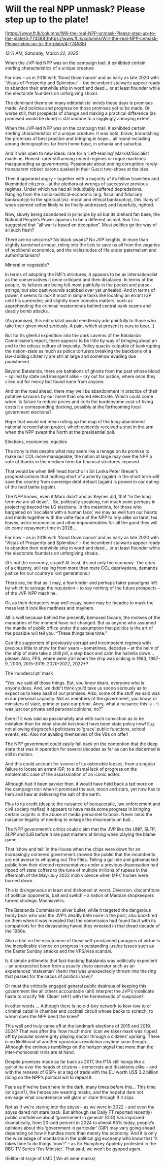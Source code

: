 # Will the real NPP unmask?  Please step up to the plate!

[https://www.ft.lk/columns/Will-the-real-NPP-unmask-Please-step-up-to-the-plate/4-774588](https://www.ft.lk/columns/Will-the-real-NPP-unmask-Please-step-up-to-the-plate/4-774588)

*12:11 AM, Saturday, March 22, 2025*

When the JVP-led NPP was on the campaign trail, it exhibited certain sterling characteristics of a unique creature

For now – as in 2018 with ‘Good Governance’ and as early as late 2020 with ‘Vistas of Prosperity and Splendour’ – the incumbent stalwarts appear ready to abandon their erstwhile ship in word and deed... or at least flounder while the electorate founders on unforgiving shoals

The dominant theme on many editorialists’ minds these days is promises made. And policies and progress on those promises yet to be made. Or worse still, that prospects of change and making a practical difference (as promised would be done) is still undone to a nigglingly annoying extent.

When the JVP-led NPP was on the campaign trail, it exhibited certain sterling characteristics of a unique creature. It was bold, brave, brandishing the promises of best practice and bringing in hope... all round including among demographics far from home base, in urbania and suburbia.

And it was open to new ideas: rare for a ‘Left-leaning’ Marxist/Socialist machine. Honest: rarer still among recent regimes or rogue machines masquerading as governments. Passionate about ending corruption: rarely-transparent robber barons quaked in their Gucci two-shoes at the idea.

Then it appeared angry – together with a majority of its fellow travellers and likeminded citizens – at the plethora of wrongs of successive previous regimes. Under which we had all indubitably suffered depredations. Ranging from the socio-political-economic (e.g. fiscal and fiduciary bankruptcy) to the spiritual (viz. moral and ethical bankruptcy), this litany of woes seemed rather likely to be finally addressed; and hopefully, righted.

Now, slowly being abandoned in principle by all but its diehard fan base, the National People’s Power appears to be a different animal. Sun Tzu suggested that “all war is based on deception”. Must politics go the way of all such flesh?

There are no unicorns? No black swans? No JVP knights, in more than slightly tarnished armour, riding into the lists to save us all from the vagaries of neoliberal economics, and the vicissitudes of life under paternalism and authoritarianism?

Mineral or vegetable?

In terms of adopting the IMF’s strictures, it appears to be as internationalist as the conservatives it once critiqued and then displaced. In terms of the people, its failures are being felt most painfully in the pocket and purse-strings, but also past wounds scabbed over yet unhealed. And in terms of power, it seems to lack it most in simple tasks like locating an errant IGP until his surrender; and slightly more complex matters, such as apprehending the criminal masterminds behind central bank scams and deadly bomb attacks.

(As promised, this editorialist would needlessly add painfully to those who take their given word seriously. A pain, which at present is ours to bear...)

But for its gleeful expedition into the dark caverns of the Batalanda Commission’s report, there appears to be little by way of bringing about an end to the odious culture of impunity. Policy quacks culpable of bankrupting the nation-state as much as police torturers breaking the backbone of a law-abiding citizenry are still at large and somehow evading due punishment.

Beyond Batalanda, there are battalions of ghosts from the past whose blood – spilled by state and insurgent alike – cry out for justice, where once they cried out for mercy but found none from anyone.

And on the road ahead, there may well be abandonment in practice of their putative saviours by our more than soured electorate. Which could come when its failure to reduce prices and curb the burdensome cost-of-living costs it a corresponding docking, possibly at the forthcoming local government elections?

Hope that would not mean rolling up the map of the long-abandoned national reconciliation project, which evidently received a shot in the arm when the NPP swept the North at the presidential poll.

Elections, economies, equities

The irony is that despite what may seem like a renege on its promise to make our COL more manageable, the nation at large may owe the NPP a vote of thanks in the medium term for financial strictures imposed.

That would be when IMF head honcho in Sri Lanka Peter Breuer’s prognostications that nothing short of austerity (again) in the short term will save the country from sovereign debt default (again) is proven in our eating of the heel batha (again).

The NPP knows, even if Marx didn’t and as Keynes did, that “in the long term we are all dead”... So, politically speaking, not much point perhaps in projecting beyond the LG elections. In the meantime, for those who bargained on ‘socialism with a human face’, we may as well turn our hearts and minds together with the volte-face of the NPP to rely alike on tarot, tea leaves, astro-economics and other imponderables for all the good they will do come repayment time in 2028...

For now – as in 2018 with ‘Good Governance’ and as early as late 2020 with ‘Vistas of Prosperity and Splendour’ – the incumbent stalwarts appear ready to abandon their erstwhile ship in word and deed... or at least flounder while the electorate founders on unforgiving shoals.

(It’s not the economy, stupid! At least, it’s not only the economy. The cries of a citizenry, still reeling from more than mere COL deprivations, demands justice for our country’s lost generations.)

There are, be that as it may, a few kinder and perhaps fairer paradigms left by which to salvage the reputation – to say nothing of the future prospects – of the JVP-NPP machine.

Or, as their detractors may well essay, some may be facades to mask the mess lest it look like madness and mayhem.

All is well because behind the presently bemused facade, the motives of the mandarins of the moment have not changed. But as anyone who assumed the mantle of public office under the assumption that politics is the art of the possible will tell you: “These things take time.”

Can the supporters of previously corrupt and incompetent regimes with precious little to show for their years – sometimes, decades – at the helm of the ship of state take a chill pill, a step back and calm the halmilla down... please. Also, FFS, where were y’all when the ship was sinking in 1983, 1987-9, 2009, 2015-2019, 2020-2022, 2022+?

The ‘nondescript’ mask

“Yes, we said all those things. But, you know dears, everyone who is anyone does. And, we didn’t think you’d take us soooo seriously as to expect us to keep aaall of our promises. Also, some of the stuff we said was in our personal capacity. Not as members of the government, you know, or ministers of state, prime or past our prime. Aney, what a nuisance this is – it was just our private and personal opinions, no?”

Even if it was said so passionately and with such conviction as to be mistaken then for what should be/should have been state policy now! E.g. not allowing disgraceful politicians to ‘grace’ public functions, school events, etc. Also not availing themselves of the V8s on offer!

The NPP government could easily fall back on the contention that the deep state that was in operation for several decades as far as can be discerned is still in motion.

And this could account for several of its ostensible lapses, from a singular failure to locate an errant IGP, to a dismal lack of progress on the emblematic case of the assassination of an iconic editor.

Although had it been savvier then, it would have held back a tad more on the campaign trail when it promised the sun, moon and stars, yet now has to hem and haw at delivering the salt of the earth.

Plus to its credit (despite the nuisance of bureaucratic, law enforcement and civil society mafias) it appears to have made some progress in bringing certain culprits in the abuse of media personnel to book. Never mind the nuisance legality of needing to enlarge the miscreants on bail...

The NPP government’s critics could claim that the JVP like the UNP, SLFP, SLPP and SJB before it are past masters at timing when playing the blame game.

That ‘show and tell’ in the House when the chips were down for an increasingly cornered government showed the public that the incumbents are not averse to whipping out The Files. Telling a gullible and gobsmacked public how their elected representatives under a previous dispensation had ripped off state coffers to the tune of multiple millions of rupees in the aftermath of the May-July 2022 mob violence when MPs’ homes were burned down.

This is disingenuous at least and dishonest at worst. Diversion, discomfiture of political opponents, bait and switch – a nation of Marxian shopkeepers turned strategic Machiavellis.

The Batalanda Commission silver bullet, while it targeted the dangerous teddy bear who was the JVP’s deadly bête noire in the past, also backfired on them when it was revealed that the commission had found fault with its compatriots for the devastating havoc they wreaked in that dread decade of the 1980s.

Also a blot on the escutcheon of those self-proclaimed paragons of virtue is the inexplicable silence on progress in outstanding justice issues such as the Easter Sunday attacks and the VFS/visa scandal.

Is it simple arithmetic that fast-tracking Batalanda was politically expedient – an unexpected boon from a usually sharp operator such as an experienced ‘statesman’ (hem) that was unexpectedly thrown into the ring that passes for the circus of politics (haw)?

Or must the critically engaged general public desirous of keeping this government like all others accountable (ah!) interpret the JVP’s indelicate haste to crucify ‘Mr. Clean’ (eh?) with the hermeneutic of suspicion?

In other words ... Although there is no old-boy network to kow-tow to or criminal cabal in chamber and cocktail circuit whose backs to scratch, to whom does the NPP bend the knee?

This well and truly came off at the landmark elections of 2015 and 2019. 2024? That was after the ‘how much more’ (can we take) mask was ripped off by popular sovereignty playing doctor through a citizens’ uprising. There is no likelihood of another uproarious revolution anytime soon though. Although the ominous rumblings on the horizon signal that more than the inter-monsoonal rains are at hand.

Despite promises made as far back as 2017, the PTA still hangs like a guillotine over the heads of citizens – democrats and dissidents alike – and with the renewal of GSP+ at a tag of trade with the EU worth US$ 3.2 billion riding on the NPP’s political will to repeal it.

Feels as if we’ve been here in the dark, many times before this... This time (or again?), the heroes are wearing masks, and the hopeful dare not envisage what countenance will glare or stare through if it slips.

Not as if we’re staring into the abyss – as we were in 2022 – and even the abyss dared not stare back. But although (as Daily FT reported recently) public confidence about ‘government in general’ (GIG) has improved dramatically, from 20-odd percent in 2024 to almost 65% today, people’s opinions about this ‘government in particular’ (GIP) may vary going ahead depending on how it handles more than merely the economy. And it is only the wise adage of mandarins in the political gig economy who know that “it takes time to do things ‘now’!” – as Sir Humphrey Appleby protested in the BBC TV Series ‘Yes Minister’. That said, we won’t be gypped again.

(Editor-at-large of LMD | We all wear masks)


